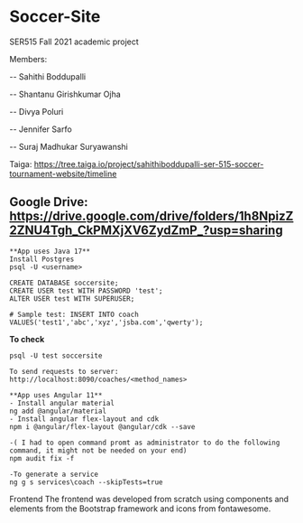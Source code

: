 # Soccer-Site
SER515 Fall 2021 academic project

Members:

-- Sahithi Boddupalli

-- Shantanu Girishkumar Ojha

-- Divya Poluri

-- Jennifer Sarfo

-- Suraj Madhukar Suryawanshi



Taiga: https://tree.taiga.io/project/sahithiboddupalli-ser-515-soccer-tournament-website/timeline

Google Drive: https://drive.google.com/drive/folders/1h8NpizZ2ZNU4Tgh_CkPMXjXV6ZydZmP_?usp=sharing
-----------------------------------------------------------------------------------------------

```
**App uses Java 17**
Install Postgres
psql -U <username> 

CREATE DATABASE soccersite;
CREATE USER test WITH PASSWORD 'test';
ALTER USER test WITH SUPERUSER;

# Sample test: INSERT INTO coach VALUES('test1','abc','xyz','jsba.com','qwerty');
```
**To check**
```
psql -U test soccersite

To send requests to server: http://localhost:8090/coaches/<method_names>
```

```
**App uses Angular 11**
- Install angular material 
ng add @angular/material
- Install angular flex-layout and cdk
npm i @angular/flex-layout @angular/cdk --save

-( I had to open command promt as administrator to do the following command, it might not be needed on your end)
npm audit fix -f

-To generate a service
ng g s services\coach --skipTests=true
```

Frontend
The frontend was developed from scratch using components and elements from the Bootstrap framework and icons from fontawesome. 




